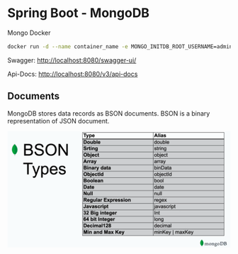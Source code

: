 # Spring Boot - MongoDB

Mongo Docker

```bash 
docker run -d --name container_name -e MONGO_INITDB_ROOT_USERNAME=admin -e MONGO_INITDB_ROOT_PASSWORD=password -p 27017:27017 mongo
```

Swagger: <http://localhost:8080/swagger-ui/>

Api-Docs: <http://localhost:8080/v3/api-docs>

## Documents

MongoDB stores data records as BSON documents. BSON is a binary representation of JSON document.

![](img/mongo_data_types.png)

